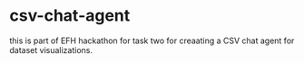 # csv-chat-agent
this is part of EFH hackathon for task two for creaating a CSV chat agent for dataset visualizations.

